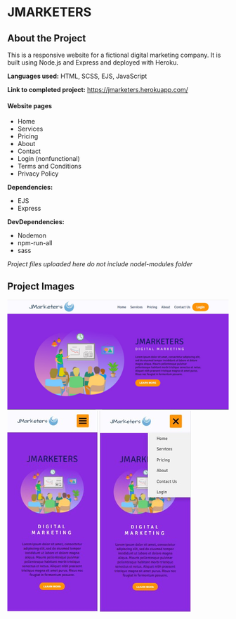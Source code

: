 # JMARKETERS

## About the Project

This is a responsive website for a fictional digital marketing company. It is built using Node.js and Express and deployed with Heroku.

**Languages used:** HTML, SCSS, EJS, JavaScript

**Link to completed project:** https://jmarketers.herokuapp.com/

#### Website pages
- Home
- Services
- Pricing
- About
- Contact
- Login (nonfunctional)
- Terms and Conditions
- Privacy Policy

**Dependencies:** 
- EJS
- Express

**DevDependencies:** 
- Nodemon
- npm-run-all
- sass

*Project files uploaded here do not include nodel-modules folder*

## Project Images
![Home Page On PC](/github-project-images/index-page.jpeg?raw=true "Home Page on PC")
![Home Page On Mobile](/github-project-images/index-page-mobile.jpeg?raw=true "Home Page on Mobile") ![Home Page On Mobile With Menu](/github-project-images/index-page-mobile-2.jpeg?raw=true "Home Page on Mobile With Menu")
